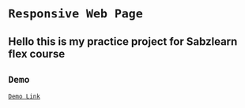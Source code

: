 # `Responsive Web Page`

## Hello this is my practice project for Sabzlearn flex course



## `Demo`

[ `Demo Link`](https://stay-0-sudo.github.io/Responsive-Web-Page-Project/)
